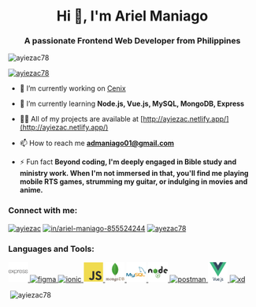 <h1 align="center">Hi 👋, I'm Ariel Maniago</h1>
<h3 align="center">A passionate Frontend Web Developer from Philippines</h3>

<p align="left"> <img src="https://komarev.com/ghpvc/?username=ayiezac78&label=Profile%20views&color=0e75b6&style=flat" alt="ayiezac78" /> </p>

<p align="left"> <a href="https://github.com/ryo-ma/github-profile-trophy"><img src="https://github-profile-trophy.vercel.app/?username=ayiezac78" alt="ayiezac78" /></a> </p>

- 🔭 I’m currently working on [Cenix](https://cenixweb.com/)

- 🌱 I’m currently learning **Node.js, Vue.js, MySQL, MongoDB, Express**

- 👨‍💻 All of my projects are available at [http://ayiezac.netlify.app/](http://ayiezac.netlify.app/)

- 📫 How to reach me **admaniago01@gmail.com**

- ⚡ Fun fact **Beyond coding, I'm deeply engaged in Bible study and ministry work. When I'm not immersed in that, you'll find me playing mobile RTS games, strumming my guitar, or indulging in movies and anime.**

<h3 align="left">Connect with me:</h3>
<p align="left">
<a href="https://twitter.com/ayiezac" target="blank"><img align="center" src="https://raw.githubusercontent.com/rahuldkjain/github-profile-readme-generator/master/src/images/icons/Social/twitter.svg" alt="ayiezac" height="30" width="40" /></a>
<a href="https://linkedin.com/in/in/ariel-maniago-855524244" target="blank"><img align="center" src="https://raw.githubusercontent.com/rahuldkjain/github-profile-readme-generator/master/src/images/icons/Social/linked-in-alt.svg" alt="in/ariel-maniago-855524244" height="30" width="40" /></a>
<a href="https://instagram.com/ayezac78" target="blank"><img align="center" src="https://raw.githubusercontent.com/rahuldkjain/github-profile-readme-generator/master/src/images/icons/Social/instagram.svg" alt="ayezac78" height="30" width="40" /></a>
</p>

<h3 align="left">Languages and Tools:</h3>
<p align="left"> <a href="https://expressjs.com" target="_blank" rel="noreferrer"> <img src="https://raw.githubusercontent.com/devicons/devicon/master/icons/express/express-original-wordmark.svg" alt="express" width="40" height="40"/> </a> <a href="https://www.figma.com/" target="_blank" rel="noreferrer"> <img src="https://www.vectorlogo.zone/logos/figma/figma-icon.svg" alt="figma" width="40" height="40"/> </a> <a href="https://ionicframework.com" target="_blank" rel="noreferrer"> <img src="https://upload.wikimedia.org/wikipedia/commons/d/d1/Ionic_Logo.svg" alt="ionic" width="40" height="40"/> </a> <a href="https://developer.mozilla.org/en-US/docs/Web/JavaScript" target="_blank" rel="noreferrer"> <img src="https://raw.githubusercontent.com/devicons/devicon/master/icons/javascript/javascript-original.svg" alt="javascript" width="40" height="40"/> </a> <a href="https://www.mongodb.com/" target="_blank" rel="noreferrer"> <img src="https://raw.githubusercontent.com/devicons/devicon/master/icons/mongodb/mongodb-original-wordmark.svg" alt="mongodb" width="40" height="40"/> </a> <a href="https://www.mysql.com/" target="_blank" rel="noreferrer"> <img src="https://raw.githubusercontent.com/devicons/devicon/master/icons/mysql/mysql-original-wordmark.svg" alt="mysql" width="40" height="40"/> </a> <a href="https://nodejs.org" target="_blank" rel="noreferrer"> <img src="https://raw.githubusercontent.com/devicons/devicon/master/icons/nodejs/nodejs-original-wordmark.svg" alt="nodejs" width="40" height="40"/> </a> <a href="https://postman.com" target="_blank" rel="noreferrer"> <img src="https://www.vectorlogo.zone/logos/getpostman/getpostman-icon.svg" alt="postman" width="40" height="40"/> </a> <a href="https://vuejs.org/" target="_blank" rel="noreferrer"> <img src="https://raw.githubusercontent.com/devicons/devicon/master/icons/vuejs/vuejs-original-wordmark.svg" alt="vuejs" width="40" height="40"/> </a> <a href="https://www.adobe.com/products/xd.html" target="_blank" rel="noreferrer"> <img src="https://cdn.worldvectorlogo.com/logos/adobe-xd.svg" alt="xd" width="40" height="40"/> </a> </p>

<p>&nbsp;<img align="center" src="https://github-readme-stats.vercel.app/api?username=ayiezac78&show_icons=true&locale=en" alt="ayiezac78" /></p>
